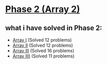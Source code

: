 # [Phase 2 (Array 2)](https://github.com/cs-MohamedAyman/Problem-Solving-Training/blob/master/level-1/leetcode/array-2.md)
## what i have solved in Phase 2:
- [Array I](https://github.com/MostafaOsmanFathi/Java-Problem-Solving/tree/main/src/main/java/git/JavaProblemSolving/LevelOne/Leetcode/Phase1/Array1) (Solved 12 problems)
- [Array II](https://github.com/MostafaOsmanFathi/Java-Problem-Solving/tree/main/src/main/java/git/JavaProblemSolving/LevelOne/Leetcode/Phase1/Array2)  (Solved 12 problems)
- [Array III](https://github.com/MostafaOsmanFathi/Java-Problem-Solving/tree/main/src/main/java/git/JavaProblemSolving/LevelOne/Leetcode/Phase1/Array3) (Solved 16 problems)
- [Array IIII](https://github.com/MostafaOsmanFathi/Java-Problem-Solving/tree/main/src/main/java/git/JavaProblemSolving/LevelOne/Leetcode/Phase1/Array4) (Solved 11 problems)
